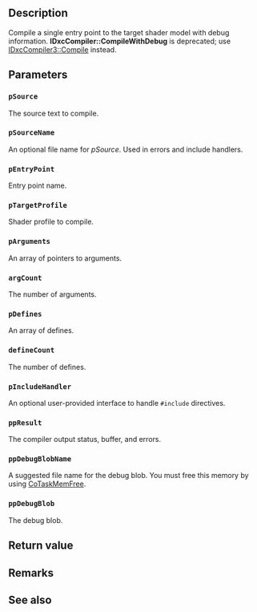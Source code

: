 ## Description

Compile a single entry point to the target shader model with debug information. **IDxcCompiler::CompileWithDebug** is deprecated; use [IDxcCompiler3::Compile](https://learn.microsoft.com/windows/win32/api/dxcapi/nf-dxcapi-idxccompiler3-disassemble) instead.

## Parameters

### `pSource`

The source text to compile.

### `pSourceName`

An optional file name for *pSource*. Used in errors and include handlers.

### `pEntryPoint`

Entry point name.

### `pTargetProfile`

Shader profile to compile.

### `pArguments`

An array of pointers to arguments.

### `argCount`

The number of arguments.

### `pDefines`

An array of defines.

### `defineCount`

The number of defines.

### `pIncludeHandler`

An optional user-provided interface to handle `#include` directives.

### `ppResult`

The compiler output status, buffer, and errors.

### `ppDebugBlobName`

A suggested file name for the debug blob. You must free this memory by using [CoTaskMemFree](https://learn.microsoft.com/windows/win32/api/combaseapi/nf-combaseapi-cotaskmemfree).

### `ppDebugBlob`

The debug blob.

## Return value

## Remarks

## See also
